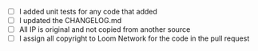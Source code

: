 - [ ] I added unit tests for any code that added
- [ ] I updated the CHANGELOG.md 
- [ ] All IP is original and not copied from another source
- [ ] I assign all copyright to Loom Network for the code in the pull request